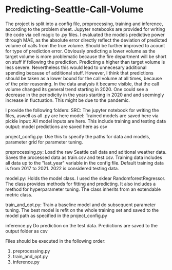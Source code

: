 # Predicting-Seattle-Call-Volume

The project is split into a config file, proprocessing, training and inference, according to the problem sheet. Jupyter notebooks are provided for writing the code via cell magic to .py files. I evaluated the models predictive power through MAE, as the absolute error directly reflect the deviation of predicted volume of calls from the true volume. Should be further improved to acount for type of prediction error. Obviously predicting a lower volume as the target volume is more problematic because the fire department will be short on stuff if following the prediction. Predicting a higher than target volume is less severe. Nevertheless this would lead to unnecesary additional spending because of additional stuff. However, I think that predictions should be taken as a lower bound for the call volume at all times, because of the prior reasoning. 
In the data analysis it became visible, that the call volume changed its general trend starting in 2020. One could see a decrease in the periodicity in the years starting in 2020 and and seemingly increase in fluctuation. This might be due to the pandemic. 


I provide the following folders:
SRC: The jupyter notebook for writing the files, aswell as all .py are here
model: Trained models are saved here via pickle
input: All model inputs are here. This include training and testing data
output: model predictions are saved here as csv

project_config.py: Use this to specify the paths for data and models, parameter grid for parameter tuning.

preprocessing.py: Load the raw Seattle call data and aditional weather data. Saves the processed data as train.csv and test.csv. Training data includes
all data up to the "last_year" variable in the config file. Default training data is from 2017 to 2021. 2022 is considered testing data.

model.py: Holds the model class. I used the sklear RandomforestRegressor. The class provides methods for fitting and predicting. It also includes a method for hyperparameter tuning. The class inherits from an extendable metric class. 

train_and_opt.py: Train a baseline model and do subsequent parameter tuning. The best model is refit on the whole training set and saved to the model path
as specified in the project_config.py

inference.py Do prediction on the test data. Predictions are saved to the output folder as csv


Files should be executed in the following order:
1. preprocessing.py
2. train_and_opt.py
3. inference.py
